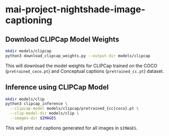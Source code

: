 # mai-project-nightshade-image-captioning

## Download CLIPCap Model Weights
```bash
mkdir models/clipcap
python3 download_clipcap_weights.py --output-dir models/clipcap
```

This will download the model weights for CLIPCap trained on the COCO (`pretrained_coco.pt`) and 
Conceptual captions (`pretrained_cc.pt`) dataset.

## Inference using CLIPCap Model
```bash
mkdir models/clip
python3 clipcap_inference \
  --clipcap-model models/clipcap/pretrained_{cc|coco}.pt \
  --clip-model-dir models/clip \
  --images-dir $IMAGES
```

This will print out captions generated for all images in `$IMAGES`.
